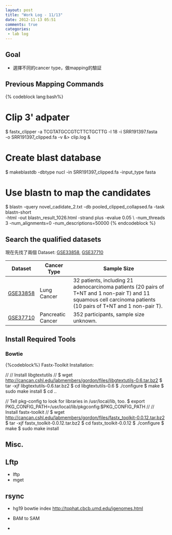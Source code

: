 ```yaml
---
layout: post
title: "Work Log - 11/13"
date: 2012-11-13 05:51
comments: true
categories: 
 - lab log
---
```


## Goal
* 選擇不同的cancer type，做mapping的驗証

<!-- more -->
## Previous Mapping Commands
{% codeblock lang:bash%}
# Clip 3' adpater
$ fastx_clipper -a TCGTATGCCGTCTTCTGCTTG -l 18 -i SRR191397.fasta \
  -o SRR191397_clipped.fa -v &> clip.log &
# Create blast database
$ makeblastdb -dbtype nucl -in SRR191397_clipped.fa  -input_type fasta
# Use blastn to map the candidates
$ blastn -query novel_cadidate_2.txt -db pooled_clipped_collapsed.fa -task blastn-short \
  -html -out blastn_result_1026.html -strand plus -evalue 0.05  \ 
  -num_threads 3 -num_alignments=0 -num_descriptions=50000
{% endcodeblock %}

## Search the qualified datasets

現在先找了兩個 Dataset: [GSE33858], [GSE37710]

Dataset     | Cancer Type        | Sample Size
----------- | -------------      | ------------
[GSE33858]  | Lung Cancer        | 32 patients, including 21 adenocarcinoma patients (20 pairs of T+NT and 1 non-pair T) and 11 squamous cell carcinoma patients (10 pairs of T+NT and 1 non-pair T).
[GSE37710]  | Pancreatic Cancer  | 352 participants, sample size unknown.


[GSE33858]: http://www.ncbi.nlm.nih.gov/geo/query/acc.cgi?acc=GSE33858
[GSE37710]:http://www.ncbi.nlm.nih.gov/geo/query/acc.cgi?acc=GSE37710


## Install Required Tools

### Bowtie

{%codeblock%}
Fastx-Toolkit Installation:

 //
 // Install libgtextutils
 //
 $ wget http://cancan.cshl.edu/labmembers/gordon/files/libgtextutils-0.6.tar.bz2
 $ tar -xjf libgtextutils-0.6.tar.bz2
 $ cd libgtextutils-0.6
 $ ./configure
 $ make
 $ sudo make install
 $ cd ..
 
 // Tell pkg-config to look for libraries in /usr/local/lib, too.
 $ export PKG_CONFIG_PATH=/usr/local/lib/pkgconfig:$PKG_CONFIG_PATH
 //
 // Install fastx-toolkit
 //
 $ wget http://cancan.cshl.edu/labmembers/gordon/files/fastx_toolkit-0.0.12.tar.bz2 
 $ tar -xjf fastx_toolkit-0.0.12.tar.bz2 
 $ cd fastx_toolkit-0.0.12
 $ ./configure
 $ make
 $ sudo make install
 

## Misc.

## Lftp
* lftp
* mget

## rsync

* hg19 bowtie index <http://tophat.cbcb.umd.edu/igenomes.html>

* BAM to SAM
* 